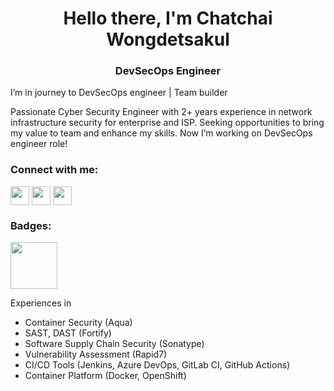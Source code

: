 <h1 align="center">Hello there, I'm Chatchai Wongdetsakul</h1>
<h3 align="center">DevSecOps Engineer</h3>

I’m in journey to DevSecOps engineer | Team builder

Passionate Cyber Security Engineer with 2+ years experience in network infrastructure security for enterprise and ISP. Seeking opportunities to bring my value to team and enhance my skills. Now I’m working on DevSecOps engineer role!

<h3 align="left">Connect with me:</h3>
<p align="left">
<a href="https://www.linkedin.com/in/chatchai-itkmitl/" target="blank"><img align="center" src="https://content.linkedin.com/content/dam/me/business/en-us/amp/brand-site/v2/bg/LI-Bug.svg.original.svg" height="30" /></a>
<a href="https://learn.microsoft.com/en-us/users/chatchai-w/" target="blank"><img align="center" src="https://c.s-microsoft.com/en-us/CMSImages/microsoft_logo_56x56.png?version=ad0d2fa7-0ee8-4e82-ddbf-8ea5dc9d9c23" height="30" /></a>
<a href="https://www.credly.com/users/chatchai-wongdetsakul/badges" target="blank"><img align="center" src="https://info.credly.com/hubfs/Credly_images_2022/Logo-2.svg" height="30" /></a>
</p>

<h3 align="left">Badges:</h3>
<a href="https://training.cyberark.com/share/v1/gamification/assigned_badge/01eb7186-cc48-4372-b910-461a69c153ed/shared?lang=en&t=1710824334217"><img align="center" src="https://cdn5.dcbstatic.com/files/c/y/cyberark_docebosaas_com/assets/badges/original/9a042cf5ee2f20d257cc33bfe48a73ffff4cbcf8.png" height="75" /></a>

Experiences in
- Container Security (Aqua)
- SAST, DAST (Fortify)
- Software Supply Chain Security (Sonatype)
- Vulnerability Assessment (Rapid7)
- CI/CD Tools (Jenkins, Azure DevOps, GitLab CI, GitHub Actions)
- Container Platform (Docker, OpenShift)

<!--
**bankierubybank/bankierubybank** is a ✨ _special_ ✨ repository because its `README.md` (this file) appears on your GitHub profile.

Here are some ideas to get you started:

- 🔭 I’m currently working on ...
- 🌱 I’m currently learning ...
- 👯 I’m looking to collaborate on ...
- 🤔 I’m looking for help with ...
- 💬 Ask me about ...
- 📫 How to reach me: ...
- 😄 Pronouns: ...
- ⚡ Fun fact: ...
-->

